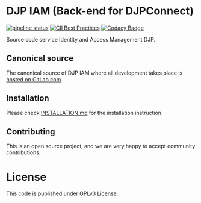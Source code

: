 # DJP IAM (Back-end for DJPConnect)

[![pipeline status](https://gitlab.com/dadangnh/djp-iam/badges/master/pipeline.svg)](https://gitlab.com/dadangnh/djp-iam/-/commits/master)
[![CII Best Practices](https://bestpractices.coreinfrastructure.org/projects/5074/badge)](https://bestpractices.coreinfrastructure.org/projects/5074)
[![Codacy Badge](https://app.codacy.com/project/badge/Grade/44690bc332194c26a94dc8bb062a67f1)](https://www.codacy.com/gl/dadangnh/djp-iam/dashboard?utm_source=gitlab.com&amp;utm_medium=referral&amp;utm_content=dadangnh/djp-iam&amp;utm_campaign=Badge_Grade)

Source code service Identity and Access Management DJP.

## Canonical source

The canonical source of DJP IAM where all development takes place is [hosted on GitLab.com](https://gitlab.com/dadangnh/djp-iam).

## Installation

Please check [INSTALLATION.md](INSTALLATION.md) for the installation instruction.

## Contributing

This is an open source project, and we are very happy to accept community contributions.

# License

This code is published under [GPLv3 License](LICENSE).
